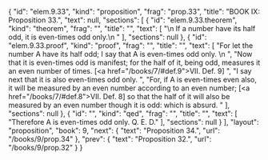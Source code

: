 {
  "id": "elem.9.33",
  "kind": "proposition",
  "frag": "prop.33",
  "title": "BOOK IX: Proposition 33.",
  "text": null,
  "sections": [
    {
      "id": "elem.9.33.theorem",
      "kind": "theorem",
      "frag": "",
      "title": "",
      "text": [
        "\n       If a number have its half odd, it is even-times odd only.\n      "
      ],
      "sections": null
    },
    {
      "id": "elem.9.33.proof",
      "kind": "proof",
      "frag": "",
      "title": "",
      "text": [
        "For let the number A have its half odd; I say that A is even-times odd only. \n      ",
        "Now that it is even-times odd is manifest; for the half of it, being odd, measures it an even number of times. [<a href=\"/books/7/#def.9\">VII. Def. 9</a>] ",
        "I say next that it is also even-times odd only. ",
        "For, if A is even-times even also, it will be measured by an even number according to an even number; [<a href=\"/books/7/#def.8\">VII. Def. 8</a>] so that the half of it will also be measured by an even number though it is odd: which is absurd. "
      ],
      "sections": null
    },
    {
      "id": "",
      "kind": "qed",
      "frag": "",
      "title": "",
      "text": [
        "Therefore A is even-times odd only. Q. E. D."
      ],
      "sections": null
    }
  ],
  "layout": "proposition",
  "book": 9,
  "next": {
    "text": "Proposition 34.",
    "url": "/books/9/prop.34"
  },
  "prev": {
    "text": "Proposition 32.",
    "url": "/books/9/prop.32"
  }
}
